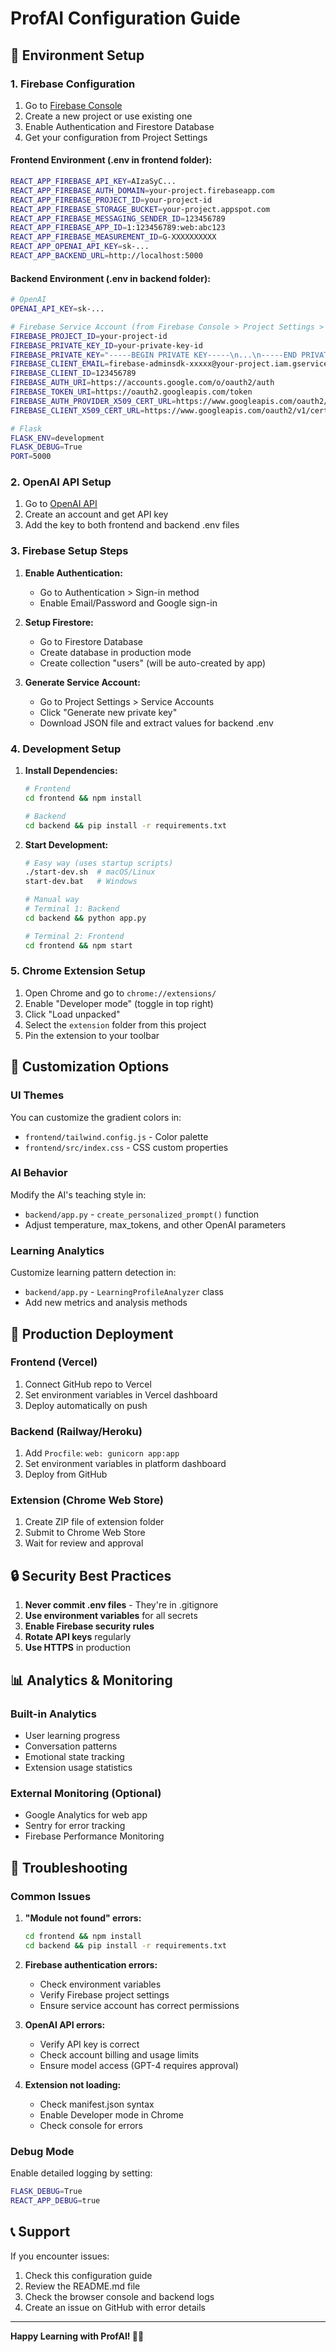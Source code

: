 # ProfAI Configuration Guide

## 🔧 Environment Setup

### 1. Firebase Configuration

1. Go to [Firebase Console](https://console.firebase.google.com/)
2. Create a new project or use existing one
3. Enable Authentication and Firestore Database
4. Get your configuration from Project Settings

#### Frontend Environment (.env in frontend folder):
```bash
REACT_APP_FIREBASE_API_KEY=AIzaSyC...
REACT_APP_FIREBASE_AUTH_DOMAIN=your-project.firebaseapp.com
REACT_APP_FIREBASE_PROJECT_ID=your-project-id
REACT_APP_FIREBASE_STORAGE_BUCKET=your-project.appspot.com
REACT_APP_FIREBASE_MESSAGING_SENDER_ID=123456789
REACT_APP_FIREBASE_APP_ID=1:123456789:web:abc123
REACT_APP_FIREBASE_MEASUREMENT_ID=G-XXXXXXXXXX
REACT_APP_OPENAI_API_KEY=sk-...
REACT_APP_BACKEND_URL=http://localhost:5000
```

#### Backend Environment (.env in backend folder):
```bash
# OpenAI
OPENAI_API_KEY=sk-...

# Firebase Service Account (from Firebase Console > Project Settings > Service Accounts)
FIREBASE_PROJECT_ID=your-project-id
FIREBASE_PRIVATE_KEY_ID=your-private-key-id
FIREBASE_PRIVATE_KEY="-----BEGIN PRIVATE KEY-----\n...\n-----END PRIVATE KEY-----\n"
FIREBASE_CLIENT_EMAIL=firebase-adminsdk-xxxxx@your-project.iam.gserviceaccount.com
FIREBASE_CLIENT_ID=123456789
FIREBASE_AUTH_URI=https://accounts.google.com/o/oauth2/auth
FIREBASE_TOKEN_URI=https://oauth2.googleapis.com/token
FIREBASE_AUTH_PROVIDER_X509_CERT_URL=https://www.googleapis.com/oauth2/v1/certs
FIREBASE_CLIENT_X509_CERT_URL=https://www.googleapis.com/oauth2/v1/certs/firebase-adminsdk-xxxxx%40your-project.iam.gserviceaccount.com

# Flask
FLASK_ENV=development
FLASK_DEBUG=True
PORT=5000
```

### 2. OpenAI API Setup

1. Go to [OpenAI API](https://platform.openai.com/)
2. Create an account and get API key
3. Add the key to both frontend and backend .env files

### 3. Firebase Setup Steps

1. **Enable Authentication:**
   - Go to Authentication > Sign-in method
   - Enable Email/Password and Google sign-in

2. **Setup Firestore:**
   - Go to Firestore Database
   - Create database in production mode
   - Create collection "users" (will be auto-created by app)

3. **Generate Service Account:**
   - Go to Project Settings > Service Accounts
   - Click "Generate new private key"
   - Download JSON file and extract values for backend .env

### 4. Development Setup

1. **Install Dependencies:**
   ```bash
   # Frontend
   cd frontend && npm install
   
   # Backend
   cd backend && pip install -r requirements.txt
   ```

2. **Start Development:**
   ```bash
   # Easy way (uses startup scripts)
   ./start-dev.sh  # macOS/Linux
   start-dev.bat   # Windows
   
   # Manual way
   # Terminal 1: Backend
   cd backend && python app.py
   
   # Terminal 2: Frontend  
   cd frontend && npm start
   ```

### 5. Chrome Extension Setup

1. Open Chrome and go to `chrome://extensions/`
2. Enable "Developer mode" (toggle in top right)
3. Click "Load unpacked"
4. Select the `extension` folder from this project
5. Pin the extension to your toolbar

## 🎨 Customization Options

### UI Themes
You can customize the gradient colors in:
- `frontend/tailwind.config.js` - Color palette
- `frontend/src/index.css` - CSS custom properties

### AI Behavior
Modify the AI's teaching style in:
- `backend/app.py` - `create_personalized_prompt()` function
- Adjust temperature, max_tokens, and other OpenAI parameters

### Learning Analytics
Customize learning pattern detection in:
- `backend/app.py` - `LearningProfileAnalyzer` class
- Add new metrics and analysis methods

## 🚀 Production Deployment

### Frontend (Vercel)
1. Connect GitHub repo to Vercel
2. Set environment variables in Vercel dashboard
3. Deploy automatically on push

### Backend (Railway/Heroku)
1. Add `Procfile`: `web: gunicorn app:app`
2. Set environment variables in platform dashboard
3. Deploy from GitHub

### Extension (Chrome Web Store)
1. Create ZIP file of extension folder
2. Submit to Chrome Web Store
3. Wait for review and approval

## 🔒 Security Best Practices

1. **Never commit .env files** - They're in .gitignore
2. **Use environment variables** for all secrets
3. **Enable Firebase security rules**
4. **Rotate API keys** regularly
5. **Use HTTPS** in production

## 📊 Analytics & Monitoring

### Built-in Analytics
- User learning progress
- Conversation patterns
- Emotional state tracking
- Extension usage statistics

### External Monitoring (Optional)
- Google Analytics for web app
- Sentry for error tracking
- Firebase Performance Monitoring

## 🐛 Troubleshooting

### Common Issues

1. **"Module not found" errors:**
   ```bash
   cd frontend && npm install
   cd backend && pip install -r requirements.txt
   ```

2. **Firebase authentication errors:**
   - Check environment variables
   - Verify Firebase project settings
   - Ensure service account has correct permissions

3. **OpenAI API errors:**
   - Verify API key is correct
   - Check account billing and usage limits
   - Ensure model access (GPT-4 requires approval)

4. **Extension not loading:**
   - Check manifest.json syntax
   - Enable Developer mode in Chrome
   - Check console for errors

### Debug Mode
Enable detailed logging by setting:
```bash
FLASK_DEBUG=True
REACT_APP_DEBUG=true
```

## 📞 Support

If you encounter issues:
1. Check this configuration guide
2. Review the README.md file
3. Check the browser console and backend logs
4. Create an issue on GitHub with error details

---

**Happy Learning with ProfAI! 🧠✨**
